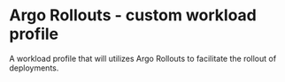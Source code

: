 # Argo Rollouts - custom workload profile

A workload profile that will utilizes Argo Rollouts to facilitate the rollout of deployments.
